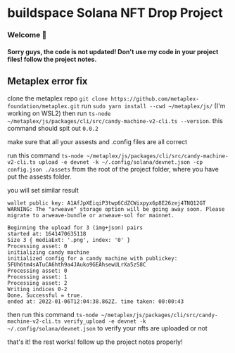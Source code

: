 # buildspace Solana NFT Drop Project
### Welcome 👋
#### Sorry guys, the code is not updated! Don't use my code in your project files! follow the project notes.

## Metaplex error fix

clone the metaplex repo `git clone https://github.com/metaplex-foundation/metaplex.git`
run `sudo yarn install --cwd ~/metaplex/js/` (I'm working on WSL2)
then run `ts-node ~/metaplex/js/packages/cli/src/candy-machine-v2-cli.ts --version`. this command should spit out `0.0.2`

make sure that all your assests and .config files are all correct

run this command `ts-node ~/metaplex/js/packages/cli/src/candy-machine-v2-cli.ts upload -e devnet -k ~/.config/solana/devnet.json -cp config.json ./assets`
from the root of the project folder, where you have put the assests folder.

you will set similar result 

```
wallet public key: A1AfJpXEiqiP3twp6CdZCWixpyx6p8E26zej4TNQ12GT
WARNING: The "arweave" storage option will be going away soon. Please migrate to arweave-bundle or arweave-sol for mainnet.

Beginning the upload for 3 (img+json) pairs
started at: 1641470635118
Size 3 { mediaExt: '.png', index: '0' }
Processing asset: 0
initializing candy machine
initialized config for a candy machine with publickey: 5FUh6tm4sATuCA6hth9a4JAuko9GEAhsewULrXa5zS8C
Processing asset: 0
Processing asset: 1
Processing asset: 2
Writing indices 0-2
Done. Successful = true.
ended at: 2022-01-06T12:04:38.862Z. time taken: 00:00:43
```

then run this command  `ts-node ~/metaplex/js/packages/cli/src/candy-machine-v2-cli.ts verify_upload -e devnet -k ~/.config/solana/devnet.json` to verify your nfts are uploaded or not

that's it! the rest works! follow up the project notes properly!
